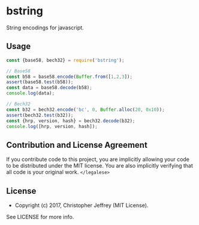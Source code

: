 # bstring

String encodings for javascript.

## Usage

``` js
const {base58, bech32} = require('bstring');

// Base58
const b58 = base58.encode(Buffer.from([1,2,3]);
assert(base58.test(b58));
const data = base58.decode(b58);
console.log(data);

// Bech32
const b32 = bech32.encode('bc', 0, Buffer.alloc(20, 0x10));
assert(bech32.test(b32));
const {hrp, version, hash} = bech32.decode(b32);
console.log([hrp, version, hash]);
```

## Contribution and License Agreement

If you contribute code to this project, you are implicitly allowing your code
to be distributed under the MIT license. You are also implicitly verifying that
all code is your original work. `</legalese>`

## License

- Copyright (c) 2017, Christopher Jeffrey (MIT License).

See LICENSE for more info.
